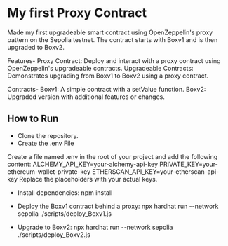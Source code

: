 # My first Proxy Contract

Made my first upgradeable smart contract using OpenZeppelin's proxy pattern on the Sepolia testnet. The contract starts with Boxv1 and is then upgraded to Boxv2.

Features-
Proxy Contract: Deploy and interact with a proxy contract using OpenZeppelin's upgradeable contracts.
Upgradeable Contracts: Demonstrates upgrading from Boxv1 to Boxv2 using a proxy contract.

Contracts-
Boxv1: A simple contract with a setValue function.
Boxv2: Upgraded version with additional features or changes.

## How to Run
- Clone the repository.
- Create the .env File
  
Create a file named .env in the root of your project and add the following content:
ALCHEMY_API_KEY=your-alchemy-api-key
PRIVATE_KEY=your-ethereum-wallet-private-key
ETHERSCAN_API_KEY=your-etherscan-api-key
Replace the placeholders with your actual keys.

- Install dependencies:
npm install

- Deploy the Boxv1 contract behind a proxy:
npx hardhat run --network sepolia ./scripts/deploy_Boxv1.js

- Upgrade to Boxv2:
npx hardhat run --network sepolia ./scripts/deploy_Boxv2.js
